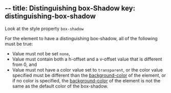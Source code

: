 --
title: Distinguishing box-Shadow 
key: distinguishing-box-shadow
--

Look at the style property `box-shadow`

For the element to have a distinguishing box-shadow, all of the following must be true:

- Value must not be set `none`,
- Value must contain both a h-offset and a v-offset value that is different from 0, and
- Value must not have a color value set to `transparent`, or the color value specified must be different than the [background-color]() of the element, or if no color is specified, the [background-color]() of  the element is not the same as the default color of the box-shadow.
